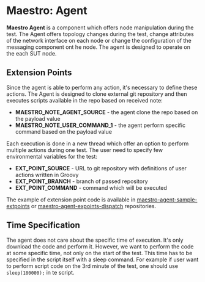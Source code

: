 Maestro: Agent
============

**Maestro Agent** is a component which offers node manipulation during the test. The Agent offers topology changes during the test, 
change attributes of the network interface on each node or change the configuration of the messaging component ont he node.
The agent is designed to operate on the each SUT node.

Extension Points
---- 
Since the agent is able to perform any action, it's necessary to define these actions. The Agent is designed to clone external git repository
and then executes scripts available in the repo based on received note:
* **MAESTRO_NOTE_AGENT_SOURCE** - the agent clone the repo based on the payload value
* **MAESTRO_NOTE_USER_COMMAND_1** - the agent perform specific command based on the payload value

Each execution is done in a new thread which offer an option to perform multiple actions during one test. 
The user need to specify few environmental variables for the test:
* **EXT_POINT_SOURCE** - URL to git repository with definitions of user actions written in Groovy
* **EXT_POINT_BRANCH** - branch of passed repository
* **EXT_POINT_COMMAND** - command which will be executed

The example of extension point code is available in [maestro-agent-sample-extpoints](https://github.com/maestro-performance/maestro-agent-sample-extpoints) or 
[maestro-agent-expoints-dispatch](https://github.com/maestro-performance/maestro-agent-extpoints-dispatch) repositories.

Time Specification
---- 
The agent does not care about the specific time of execution. It's only download the code and perform it. However, we want to
perform the code at some specific time, not only on the start of the test. This time has to be specified in the script itself with a sleep command.
For example if user want to perform script code on the 3rd minute of the test, one should use `sleep(180000);` in te script.

